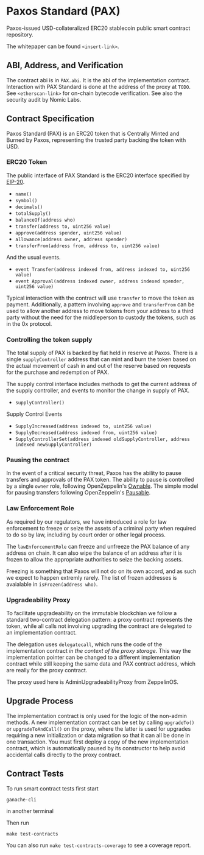 # Paxos Standard (PAX)
Paxos-issued USD-collateralized ERC20 stablecoin public smart contract repository.

The whitepaper can be found `<insert-link>`.

## ABI, Address, and Verification

The contract abi is in `PAX.abi`. It is the abi of the implementation contract.
Interaction with PAX Standard is done at the address of the proxy at `TODO`. See
`<etherscan-link>` for on-chain bytecode verification. 
See also the security audit by Nomic Labs.

## Contract Specification

Paxos Standard (PAX) is an ERC20 token that is Centrally Minted and Burned by Paxos,
representing the trusted party backing the token with USD.

### ERC20 Token

The public interface of PAX Standard is the ERC20 interface
specified by [EIP-20](https://github.com/ethereum/EIPs/blob/master/EIPS/eip-20.md).

- `name()`
- `symbol()`
- `decimals()`
- `totalSupply()`
- `balanceOf(address who)`
- `transfer(address to, uint256 value)`
- `approve(address spender, uint256 value)`
- `allowance(address owner, address spender)`
- `transferFrom(address from, address to, uint256 value)`

And the usual events.

- `event Transfer(address indexed from, address indexed to, uint256 value)`
- `event Approval(address indexed owner, address indexed spender, uint256 value)`

Typical interaction with the contract will use `transfer` to move the token as payment.
Additionally, a pattern involving `approve` and `transferFrom` can be used to allow another 
address to move tokens from your address to a third party without the need for the middleperson 
to custody the tokens, such as in the 0x protocol.

### Controlling the token supply

The total supply of PAX is backed by fiat held in reserve at Paxos.
There is a single `supplyController` address that can mint and burn the token
based on the actual movement of cash in and out of the reserve based on
requests for the purchase and redemption of PAX.

The supply control interface includes methods to get the current address
of the supply controller, and events to monitor the change in supply of PAX.

- `supplyController()`

Supply Control Events

- `SupplyIncreased(address indexed to, uint256 value)`
- `SupplyDecreased(address indexed from, uint256 value)`
- `SupplyControllerSet(address indexed oldSupplyController, address indexed newSupplyController)`

### Pausing the contract

In the event of a critical security threat, Paxos has the ability to pause transfers
and approvals of the PAX token. The ability to pause is controlled by a single `owner` role,
 following OpenZeppelin's
[Ownable](https://github.com/OpenZeppelin/openzeppelin-solidity/blob/5daaf60d11ee2075260d0f3adfb22b1c536db983/contracts/ownership/Ownable.sol). 
The simple model for pausing transfers following OpenZeppelin's
[Pausable](https://github.com/OpenZeppelin/openzeppelin-solidity/blob/5daaf60d11ee2075260d0f3adfb22b1c536db983/contracts/lifecycle/Pausable.sol).

### Law Enforcement Role

As required by our regulators, we have introduced a role for law enforcement to freeze or seize the assets of a criminal party when required to do so by law, including by court order or other legal process.

The `lawEnforcementRole` can freeze and unfreeze the PAX balance of any address on chain.
It can also wipe the balance of an address after it is frozen
to allow the appropriate authorities to seize the backing assets. 

Freezing is something that Paxos will not do on its own accord,
and as such we expect to happen extremly rarely. The list of frozen addresses is avaialable
in `isFrozen(address who)`.

### Upgradeability Proxy

To facilitate upgradeability on the immutable blockchian we follow a standard
two-contract delegation pattern: a proxy contract represents the token,
while all calls not involving upgrading the contract are delegated to an 
implementation contract. 

The delegation uses `delegatecall`, which runs the code of the implementation contract
_in the context of the proxy storage_. This way the implementation pointer can
be changed to a different implementation contract while still keeping the same
data and PAX contract address, which are really for the proxy contract.

The proxy used here is AdminUpgradeabilityProxy from ZeppelinOS.

## Upgrade Process

The implementation contract is only used for the logic of the non-admin methods.
A new implementation contract can be set by calling `upgradeTo()` or `upgradeToAndCall()` on the proxy,
where the latter is used for upgrades requiring a new initialization or data migration so that
it can all be done in one transaction. You must first deploy a copy of the new implementation
contract, which is automatically paused by its constructor to help avoid accidental calls directly
to the proxy contract.

## Contract Tests

To run smart contract tests first start 

`ganache-cli`

in another terminal

Then run 

`make test-contracts`

You can also run `make test-contracts-coverage` to see a coverage report.
